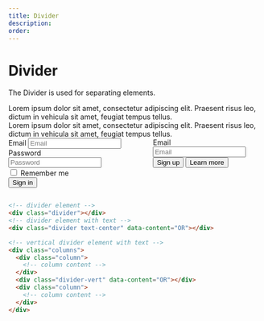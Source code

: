 ```yaml
---
title: Divider
description: 
order: 
---
```


# Divider

The Divider is used for separating elements.

<div class="vp-raw docs-demo columns">
  <div class="column">
    <div class="divider"></div>
  </div>
</div> 
<div class="vp-raw docs-demo columns">
  <div class="column">Lorem ipsum dolor sit amet, consectetur adipiscing elit. Praesent risus leo, dictum in vehicula sit amet, feugiat tempus tellus.
    <div class="divider text-center" data-content="OR"></div>Lorem ipsum dolor sit amet, consectetur adipiscing elit. Praesent risus leo, dictum in vehicula sit amet, feugiat tempus tellus.
  </div>
</div> 
<div class="vp-raw docs-demo columns">
  <div class="column">
    <form>
      <div class="form-group">
        <label class="form-label" for="input-example-1">Email</label>
        <input class="form-input" id="input-example-1" type="text" placeholder="Email">
      </div>
      <div class="form-group">
        <label class="form-label" for="input-example-2">Password</label>
        <input class="form-input" id="input-example-2" type="password" placeholder="Password">
      </div>
      <div class="form-group">
        <label class="form-checkbox">
          <input type="checkbox"><i class="form-icon"></i> Remember me
        </label>
      </div>
      <div class="form-group">
        <button class="btn btn-primary">Sign in</button>
      </div>
    </form>
  </div>
  <div class="divider-vert" data-content="OR"></div>
  <div class="column">
    <form>
      <div class="form-group">
        <label class="form-label" for="input-example-3">Email</label>
        <input class="form-input" id="input-example-3" type="text" placeholder="Email">
      </div>
      <div class="form-group">
        <button class="btn btn-primary btn-block">Sign up</button>
        <button class="btn btn-link btn-block">Learn more</button>
      </div>
    </form>
  </div>
</div>

```html
<!-- divider element -->
<div class="divider"></div>
<!-- divider element with text -->
<div class="divider text-center" data-content="OR"></div>

<!-- vertical divider element with text -->
<div class="columns">
  <div class="column">
    <!-- column content -->
  </div>
  <div class="divider-vert" data-content="OR"></div>
  <div class="column">
    <!-- column content -->
  </div>
</div>
```
